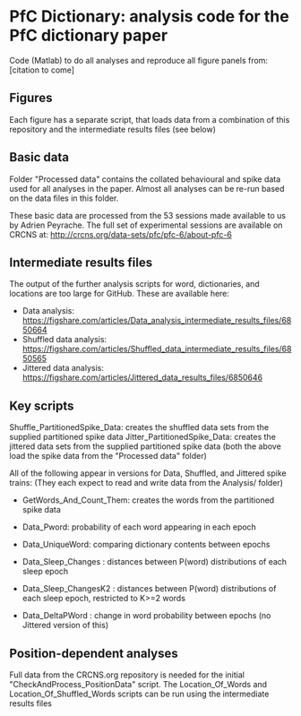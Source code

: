 # PfC Dictionary: analysis code for the PfC dictionary paper

Code (Matlab) to do all analyses and reproduce all figure panels from: [citation to come]

## Figures
Each figure has a separate script, that loads data from a combination of this repository and the intermediate results files (see below)

## Basic data
Folder "Processed data" contains the collated behavioural and spike data used for all analyses in the paper. 
Almost all analyses can be re-run based on the data files in this folder.

These basic data are processed from the 53 sessions made available to us by Adrien Peyrache. The full set of experimental sessions are available on CRCNS at: http://crcns.org/data-sets/pfc/pfc-6/about-pfc-6

## Intermediate results files
The output of the further analysis scripts for word, dictionaries, and locations are too large for GitHub. These are available here:
* Data analysis: https://figshare.com/articles/Data_analysis_intermediate_results_files/6850664
* Shuffled data analysis: https://figshare.com/articles/Shuffled_data_intermediate_results_files/6850565
* Jittered data analysis: https://figshare.com/articles/Jittered_data_results_files/6850646

## Key scripts
Shuffle_PartitionedSpike_Data: creates the shuffled data sets from the supplied partitioned spike data
Jitter_PartitionedSpike_Data: creates the jittered data sets from the supplied partitioned spike data
(both the above load the spike data from the "Processed data" folder)

All of the following appear in versions for Data, Shuffled, and Jittered spike trains:
(They each expect to read and write data from the Analysis/ folder)

* GetWords_And_Count_Them: creates the words from the partitioned spike data 

* Data_Pword: probability of each word appearing in each epoch 
* Data_UniqueWord: comparing dictionary contents between epochs

* Data_Sleep_Changes : distances between P(word) distributions of each sleep epoch 
* Data_Sleep_ChangesK2 : distances between P(word) distributions of each sleep epoch, restricted to K>=2 words
* Data_DeltaPWord : change in word probability between epochs (no Jittered version of this)

## Position-dependent analyses
Full data from the CRCNS.org repository is needed for the initial "CheckAndProcess_PositionData" script.
The Location_Of_Words and Location_Of_Shuffled_Words scripts can be run using the intermediate results files



